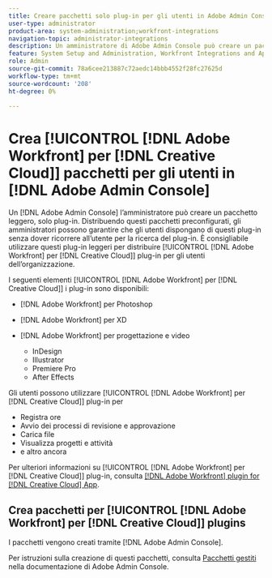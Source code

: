 ```yaml
---
title: Creare pacchetti solo plug-in per gli utenti in Adobe Admin Console
user-type: administrator
product-area: system-administration;workfront-integrations
navigation-topic: administrator-integrations
description: Un amministratore di Adobe Admin Console può creare un pacchetto leggero, solo plug-in. Distribuendo questi pacchetti preconfigurati, gli amministratori possono garantire che gli utenti dispongano di questi plug-in senza dover ricorrere all’utente per la ricerca del plug-in. È consigliabile utilizzare questi plug-in leggeri per distribuire i plug-in di Adobe Workfront for Creative Cloud agli utenti dell’organizzazione.
feature: System Setup and Administration, Workfront Integrations and Apps
role: Admin
source-git-commit: 78a6cee213887c72aedc14bbb4552f28fc27625d
workflow-type: tm+mt
source-wordcount: '208'
ht-degree: 0%

---
```


# Crea [!UICONTROL [!DNL Adobe Workfront] per [!DNL Creative Cloud]] pacchetti per gli utenti in [!DNL Adobe Admin Console]

Un [!DNL Adobe Admin Console] l’amministratore può creare un pacchetto leggero, solo plug-in. Distribuendo questi pacchetti preconfigurati, gli amministratori possono garantire che gli utenti dispongano di questi plug-in senza dover ricorrere all’utente per la ricerca del plug-in. È consigliabile utilizzare questi plug-in leggeri per distribuire [!UICONTROL [!DNL Adobe Workfront] per [!DNL Creative Cloud]] plug-in per gli utenti dell’organizzazione.

I seguenti elementi [!UICONTROL [!DNL Adobe Workfront] per [!DNL Creative Cloud]] i plug-in sono disponibili:

* [!DNL Adobe Workfront] per Photoshop
* [!DNL Adobe Workfront] per XD
* [!DNL Adobe Workfront] per progettazione e video

   * InDesign
   * Illustrator
   * Premiere Pro
   * After Effects

Gli utenti possono utilizzare [!UICONTROL [!DNL Adobe Workfront] per [!DNL Creative Cloud]] plug-in per

* Registra ore
* Avvio dei processi di revisione e approvazione
* Carica file
* Visualizza progetti e attività
* e altro ancora

Per ulteriori informazioni su [!UICONTROL [!DNL Adobe Workfront] per [!DNL Creative Cloud]] plug-in, consulta [[!DNL Adobe Workfront] plugin for [!DNL Creative Cloud] App](/help/quicksilver/workfront-integrations-and-apps/adobe-workfront-for-creative-cloud/wf-adobe-cc.md).

## Crea pacchetti per [!UICONTROL [!DNL Adobe Workfront] per [!DNL Creative Cloud]] plugins

I pacchetti vengono creati tramite [!DNL Adobe Admin Console].

Per istruzioni sulla creazione di questi pacchetti, consulta [Pacchetti gestiti](https://helpx.adobe.com/enterprise/using/create-nul-packages.html#managed-packages) nella documentazione di Adobe Admin Console.

